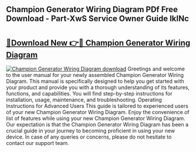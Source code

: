 ## Champion Generator Wiring Diagram PDf Free Download - Part-XwS Service Owner Guide IkINc

# <h2><a href="http://dfpddi.blite.top/?on=Champion+Generator+Wiring+Diagram">🔗Download New 👉🔴 Champion Generator Wiring Diagram</a></h2>

[![Champion Generator Wiring Diagram download](https://i.imgur.com/lujVjoI.png)](http://dfpddi.blite.top/?on=Champion+Generator+Wiring+Diagram)
Greetings and welcome to the user manual for your newly assembled Champion Generator Wiring Diagram. This manual is specifically designed to help you get started with your product and provide you with a thorough understanding of its features, functions, and capabilities. You will find step-by-step instructions for installation, usage, maintenance, and troubleshooting. Operating Instructions for Advanced Users This guide is tailored to experienced users of your new Champion Generator Wiring Diagram. Enjoy the convenience of list of features while using your new Champion Generator Wiring Diagram. Our expectation is that the Champion Generator Wiring Diagram has been a crucial guide in your journey to becoming proficient in using your new device. In case of any queries or concerns, please do not hesitate to contact our support team.
